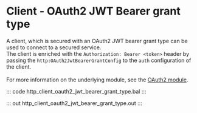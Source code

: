 # Client - OAuth2 JWT Bearer grant type

A client, which is secured with an OAuth2 JWT bearer grant type can be
used to connect to a secured service.<br/>
The client is enriched with the `Authorization: Bearer <token>` header by
passing the `http:OAuth2JwtBearerGrantConfig` to the `auth`
configuration of the client.<br/><br/>
For more information on the underlying module,
see the [OAuth2 module](https://lib.ballerina.io/ballerina/oauth2/latest/).

::: code http_client_oauth2_jwt_bearer_grant_type.bal :::

::: out http_client_oauth2_jwt_bearer_grant_type.out :::